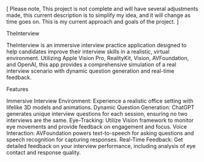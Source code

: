 [ Please note, This project is not complete and will have several adjustments made, this current description is to simplify my idea, and it will change as time goes on. This is my current approach and goals of the project. ]

TheInterview

TheInterview is an immersive interview practice application designed to help candidates improve their interview skills in a realistic, virtual environment. Utilizing Apple Vision Pro, RealityKit, Vision, AVFoundation, and OpenAI, this app provides a comprehensive simulation of a real interview scenario with dynamic question generation and real-time feedback.

Features

Immersive Interview Environment: Experience a realistic office setting with lifelike 3D models and animations.
Dynamic Question Generation: ChatGPT generates unique interview questions for each session, ensuring no two interviews are the same.
Eye-Tracking: Utilize Vision framework to monitor eye movements and provide feedback on engagement and focus.
Voice Interaction: AVFoundation powers text-to-speech for asking questions and speech recognition for capturing responses.
Real-Time Feedback: Get detailed feedback on your interview performance, including analysis of eye contact and response quality.
